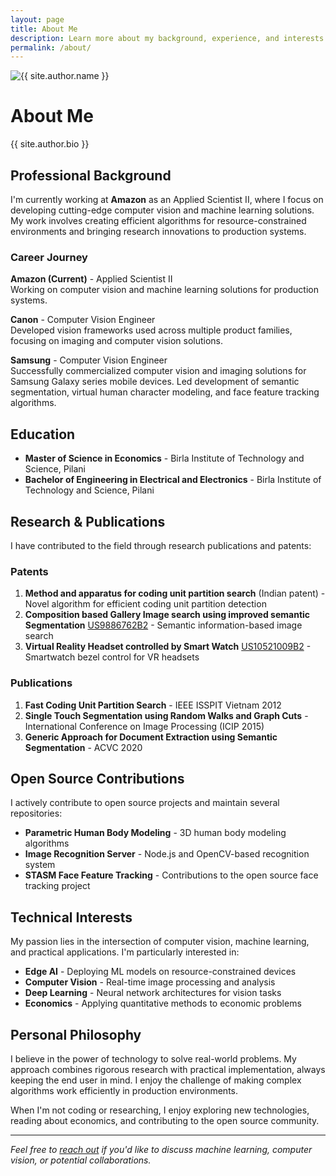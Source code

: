 ```yaml
---
layout: page
title: About Me
description: Learn more about my background, experience, and interests
permalink: /about/
---
```


<div class="about-hero">
    <div class="about-image">
        <img src="{{ '/assets/images/satish.jpg' | relative_url }}" alt="{{ site.author.name }}" class="profile-image-large">
    </div>
    <div class="about-content">
        <h1>About Me</h1>
        <p class="lead">{{ site.author.bio }}</p>
    </div>
</div>

## Professional Background

I'm currently working at **Amazon** as an Applied Scientist II, where I focus on developing cutting-edge computer vision and machine learning solutions. My work involves creating efficient algorithms for resource-constrained environments and bringing research innovations to production systems.

### Career Journey

**Amazon (Current)** - Applied Scientist II  
Working on computer vision and machine learning solutions for production systems.

**Canon** - Computer Vision Engineer  
Developed vision frameworks used across multiple product families, focusing on imaging and computer vision solutions.

**Samsung** - Computer Vision Engineer  
Successfully commercialized computer vision and imaging solutions for Samsung Galaxy series mobile devices. Led development of semantic segmentation, virtual human character modeling, and face feature tracking algorithms.

## Education

- **Master of Science in Economics** - Birla Institute of Technology and Science, Pilani
- **Bachelor of Engineering in Electrical and Electronics** - Birla Institute of Technology and Science, Pilani

## Research & Publications

I have contributed to the field through research publications and patents:

### Patents
1. **Method and apparatus for coding unit partition search** (Indian patent) - Novel algorithm for efficient coding unit partition detection
2. **Composition based Gallery Image search using improved semantic Segmentation** [US9886762B2](https://patents.google.com/patent/US9886762B2/en) - Semantic information-based image search
3. **Virtual Reality Headset controlled by Smart Watch** [US10521009B2](https://patents.google.com/patent/US10521009B2/en) - Smartwatch bezel control for VR headsets

### Publications
1. **Fast Coding Unit Partition Search** - IEEE ISSPIT Vietnam 2012
2. **Single Touch Segmentation using Random Walks and Graph Cuts** - International Conference on Image Processing (ICIP 2015)
3. **Generic Approach for Document Extraction using Semantic Segmentation** - ACVC 2020

## Open Source Contributions

I actively contribute to open source projects and maintain several repositories:

- **Parametric Human Body Modeling** - 3D human body modeling algorithms
- **Image Recognition Server** - Node.js and OpenCV-based recognition system
- **STASM Face Feature Tracking** - Contributions to the open source face tracking project

## Technical Interests

My passion lies in the intersection of computer vision, machine learning, and practical applications. I'm particularly interested in:

- **Edge AI** - Deploying ML models on resource-constrained devices
- **Computer Vision** - Real-time image processing and analysis
- **Deep Learning** - Neural network architectures for vision tasks
- **Economics** - Applying quantitative methods to economic problems

## Personal Philosophy

I believe in the power of technology to solve real-world problems. My approach combines rigorous research with practical implementation, always keeping the end user in mind. I enjoy the challenge of making complex algorithms work efficiently in production environments.

When I'm not coding or researching, I enjoy exploring new technologies, reading about economics, and contributing to the open source community.

---

*Feel free to [reach out](/contact) if you'd like to discuss machine learning, computer vision, or potential collaborations.*